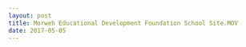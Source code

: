 ```yaml
---
layout: post
title: Morweh Educational Development Foundation School Site.MOV
date: 2017-05-05
---
```


